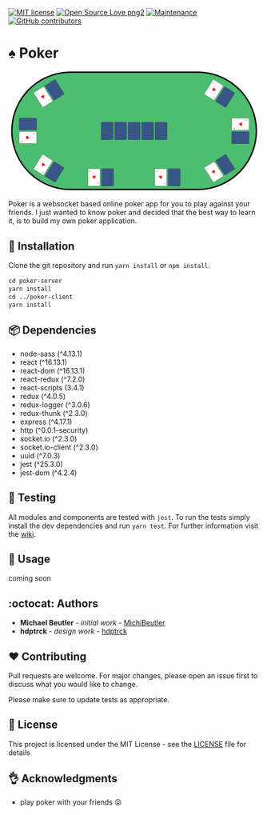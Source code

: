 [![MIT license](https://img.shields.io/badge/License-MIT-blue.svg)](https://lbesson.mit-license.org/)
[![Open Source Love png2](https://badges.frapsoft.com/os/v2/open-source.png?v=103)](https://github.com/ellerbrock/open-source-badges/)
[![Maintenance](https://img.shields.io/badge/Maintained%3F-yes-green.svg)](https://GitHub.com/MichiBeutler/Instagram-Clone/graphs/commit-activity)
[![GitHub contributors](https://img.shields.io/github/contributors/MichiBeutler/poker.svg)](https://GitHub.com/MichiBeutler/Instagram-Clone/graphs/contributors/)

# :spades: Poker

![](screenshots/poker-table.png)

Poker is a websocket based online poker app for you to play against your friends. I just wanted to know poker and decided that the best way to learn it, is to build my own poker application. 

## :rocket: Installation

Clone the git repository and run `yarn install` or `npm install`.

```
cd poker-server
yarn install
cd ../poker-client
yarn install
```

## :package: Dependencies
- node-sass (^4.13.1)
- react (^16.13.1)
- react-dom (^16.13.1)
- react-redux (^7.2.0)
- react-scripts (3.4.1)
- redux (^4.0.5)
- redux-logger (^3.0.6)
- redux-thunk (^2.3.0)
- express (^4.17.1)
- http (^0.0.1-security)
- socket.io (^2.3.0)
- socket.io-client (^2.3.0)
- uuid (^7.0.3)
- jest (^25.3.0)
- jest-dom (^4.2.4)

## :rotating_light: Testing
All modules and components are tested with `jest`.
To run the tests simply install the dev dependencies and run `yarn test`.
For further information visit the [wiki](https://github.com/MichiBeutler/poker/wiki/Tests).

## :mag_right: Usage

coming soon

## :octocat: Authors
* **Michael Beutler** - *initial work* - [MichiBeutler](https://github.com/MichiBeutler)
* **hdptrck** - *design work* - [hdptrck](https://github.com/hdptrck)

## :hearts: Contributing
Pull requests are welcome. For major changes, please open an issue first to discuss what you would like to change.

Please make sure to update tests as appropriate.

## :page_with_curl: License
This project is licensed under the MIT License - see the [LICENSE](https://github.com/MichiBeutler/poker/blob/master/LICENSE) file for details

## :ok_hand: Acknowledgments
* play poker with your friends :stuck_out_tongue_closed_eyes:
